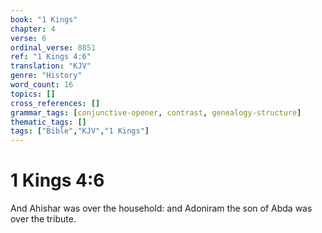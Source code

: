 ```yaml
---
book: "1 Kings"
chapter: 4
verse: 6
ordinal_verse: 8851
ref: "1 Kings 4:6"
translation: "KJV"
genre: "History"
word_count: 16
topics: []
cross_references: []
grammar_tags: [conjunctive-opener, contrast, genealogy-structure]
thematic_tags: []
tags: ["Bible","KJV","1 Kings"]
---
```


# 1 Kings 4:6

And Ahishar was over the household: and Adoniram the son of Abda was over the tribute.
